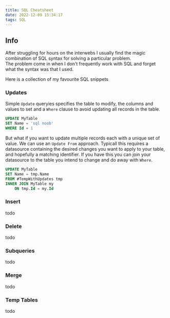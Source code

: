```yaml
---
title: SQL Cheatsheet
date: 2022-12-09 15:34:17
tags: SQL
---
```


## Info

After struggling for hours on the interwebs I usually find the magic combination of SQL syntax for solving a particular problem.  
The problem come in when I don't frequently work with SQL and forget what the syntax was that I used.  

Here is a collection of my favourite SQL snippets

### Updates

Simple `Update` queryies specifies the table to modify, the columns and values to set and a `Where` clause to avoid updating all records in the table.  

``` SQL
UPDATE MyTable
SET Name = 'sql noob'
WHERE Id = 1
```

But what if you want to update multiple records each with a unique set of value. We can use an `Update From` approach. Typicall this requires a datasource containing the desired changes you want to apply to your table, and hopefully a matching identifier. If you have this you can join your datasource to the table you intend to change and do away with `Where`.

``` SQL
UPDATE MyTable
SET Name = tmp.Name
FROM #TempWithUpdates tmp
INNER JOIN MyTable my
    ON tmp.Id = my.Id
```

### Insert

todo

### Delete

todo

### Subqueries

todo

### Merge

todo

### Temp Tables

todo
